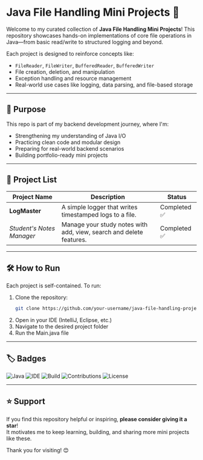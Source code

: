 # Java File Handling Mini Projects 📂

Welcome to my curated collection of **Java File Handling Mini Projects**! This repository showcases hands-on implementations of core file operations in Java—from basic read/write to structured logging and beyond.

Each project is designed to reinforce concepts like:
- `FileReader`, `FileWriter`, `BufferedReader`, `BufferedWriter`
- File creation, deletion, and manipulation
- Exception handling and resource management
- Real-world use cases like logging, data parsing, and file-based storage

---

## 🎯 Purpose

This repo is part of my backend development journey, where I'm:
- Strengthening my understanding of Java I/O
- Practicing clean code and modular design
- Preparing for real-world backend scenarios
- Building portfolio-ready mini projects

---

## 📁 Project List

|        Project Name       |                    Description                                       |      Status     |
|---------------------------|----------------------------------------------------------------------|-----------------|
| **LogMaster**             | A simple logger that writes timestamped logs to a file.              |  Completed ✅  |
| *Student's Notes Manager* | Manage your study notes with add, view, search and delete features. |  Completed ✅  |

---

## 🛠️ How to Run

Each project is self-contained. To run:
1. Clone the repository:
   ```bash
   git clone https://github.com/your-username/java-file-handling-projects.git
2. Open in your IDE (IntelliJ, Eclipse, etc.)
3. Navigate to the desired project folder
4. Run the Main.java file

---

## 🏷️ Badges

![Java](https://img.shields.io/badge/Java-17-orange?logo=java&logoColor=white)
![IDE](https://img.shields.io/badge/IDE-IntelliJ%20IDEA-blue?logo=intellij-idea&logoColor=white)
![Build](https://img.shields.io/badge/Build-Passing-brightgreen)
![Contributions](https://img.shields.io/badge/Contributions-Welcome-purple)
![License](https://img.shields.io/badge/License-MIT-yellow)

---

## ⭐ Support

If you find this repository helpful or inspiring, **please consider giving it a star**!  
It motivates me to keep learning, building, and sharing more mini projects like these.

Thank you for visiting! 😊
